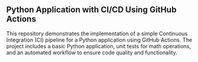 ## Python Application with CI/CD Using GitHub Actions
This repository demonstrates the implementation of a simple Continuous Integration (CI) pipeline for a Python application using GitHub Actions. The project includes a basic Python application, unit tests for math operations, and an automated workflow to ensure code quality and functionality.